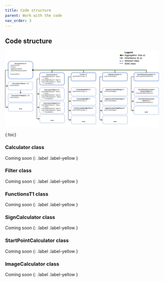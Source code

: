 ```yaml
---
title: Code structure
parent: Work with the code
nav_order: 3
---
```


## Code structure

![Code Structure](../images/Fig2.png)

{:toc}

### Calculator class
Coming soon
{: .label .label-yellow }

### Filter class
Coming soon
{: .label .label-yellow }

### FunctionsT1 class
Coming soon
{: .label .label-yellow }

### SignCalculator class
Coming soon
{: .label .label-yellow }

### StartPointCalculator class
Coming soon
{: .label .label-yellow }

### ImageCalculator class
Coming soon
{: .label .label-yellow }
